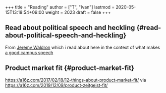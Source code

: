 +++
title = "Reading"
author = ["T", "Ivan"]
lastmod = 2020-05-15T13:18:54+09:00
weight = 2023
draft = false
+++

## Read about political speech and heckling {#read-about-political-speech-and-heckling}

From [Jeremy Waldron](https://its.law.nyu.edu/facultyprofiles/index.cfm?fuseaction=profile.publications&personid=26993) which i read about here in the context of what
makes [a good campus speech](https://www.guernicamag.com/anatomy-of-a-successful-campus-talk/)


## Product market fit {#product-market-fit}

<https://a16z.com/2017/02/18/12-things-about-product-market-fit/> via
<https://a16z.com/2019/12/09/product-zeitgeist-fit/>
